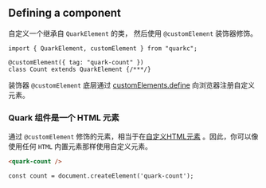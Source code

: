 ## Defining a component
自定义一个继承自 `QuarkElement` 的类， 然后使用 `@customElement` 装饰器修饰。

```tsx
import { QuarkElement, customElement } from "quarkc";

@customElement({ tag: "quark-count" })
class Count extends QuarkElement {/***/}
```

装饰器 `@customElement` 底层通过 [customElements.define](https://developer.mozilla.org/en-US/docs/Web/API/CustomElementRegistry/define) 向浏览器注册自定义元素。

### Quark 组件是一个 HTML 元素
通过 `@customElement` 修饰的元素，相当于在[自定义HTML元素](https://developer.mozilla.org/en-US/docs/Web/API/CustomElementRegistry/define) 。因此，你可以像使用任何 `HTML` 内置元素那样使用自定义元素。

```html
<quark-count />
```

```tsx
const count = document.createElement('quark-count');
```